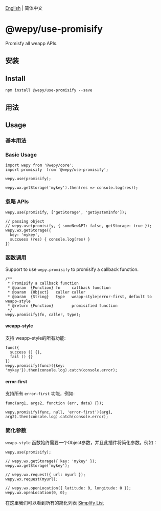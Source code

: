 [English](./README_EN.md) | 简体中文

# @wepy/use-promisify

Promisfy all weapp APIs.

## 安装
## Install
```
npm install @wepy/use-promisify --save
```

## 用法
## Usage



### 基本用法
### Basic Usage

```
import wepy from '@wepy/core';
import promisify  from '@wepy/use-promisify';

wepy.use(promisify);

wepy.wx.getStorage('mykey').then(res => console.log(res));
```

### 忽略 APIs

```
wepy.use(promisify, ['getStorage', 'getSystemInfo']);

// passing object
// wepy.use(promisify, { someNewAPI: false, getStorage: true });
wepy.wx.getStorage({
  key: 'mykey',
  succuess (res) { console.log(res) }
})
```

### 函数调用

Support to use `wepy.promisify` to promisify a callback function.

```
/**
 * Promisify a callback function
 * @param  {Function} fn     callback function
 * @param  {Object}   caller caller
 * @param  {String}   type   weapp-style|error-first, default to weapp-style
 * @return {Function}        promisified function
 */
wepy.promisify(fn, caller, type);
```

#### weapp-style

支持 weapp-style的所有功能:

```
func({
  success () {},
  fail () {}
})
wepy.promisify(func)({key: 'mykey'}).then(console.log).catch(console.error);
```

#### error-first

支持所有 `error-first` 功能，例如:

```
func(arg1, args2, function (err, data) {});

wepy.promisify(func, null, 'error-first')(arg1, arg2).then(console.log).catch(console.error);
```


### 简化参数

`weapp-style` 函数始终需要一个Object参数，并且此插件将简化参数。例如：

```
wepy.use(promisify);

// wepy.wx.getStorage({ key: 'mykey' });
wepy.wx.getStorage('mykey');

// wepy.wx.request({ url: myurl });
wepy.wx.request(myurl);

// wepy.wx.openLocation({ latitude: 0, longitude: 0 });
wepy.wx.openLocation(0, 0);
```

在这里我们可以看到所有的简化列表 [Simplify List](https://github.com/Tencent/wepy/blob/2.0.x/packages/use-promisify/index.js#L86-L152) 